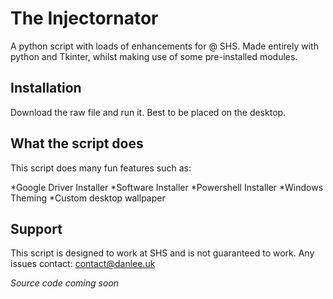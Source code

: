 # The Injectornator

A python script with loads of enhancements for @ SHS. Made entirely with python and Tkinter, whilst making use of some pre-installed modules.

## Installation

Download the raw file and run it. Best to be placed on the desktop.

## What the script does

This script does many fun features such as:

*Google Driver Installer
*Software Installer
*Powershell Installer
*Windows Theming 
*Custom desktop wallpaper

## Support
This script is designed to work at SHS and is not guaranteed to work.
Any issues contact: [contact@danlee.uk](mailto:contact@danlee.uk)

*Source code coming soon*
